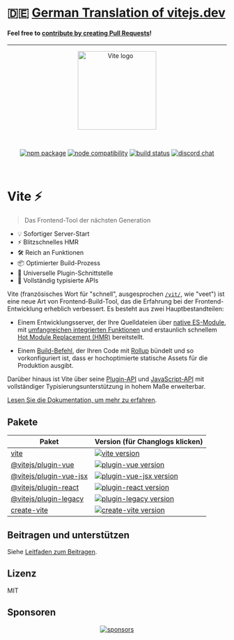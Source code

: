 # 🇩🇪 [German Translation of vitejs.dev](https://vite-docs-de.netlify.app/)

#### Feel free to [contribute by creating Pull Requests](https://github.com/rojadesign/vite-docs-de/pulls)!

---

<p align="center">
  <a href="https://vitejs.dev" target="_blank" rel="noopener noreferrer">
    <img width="180" src="https://vitejs.dev/logo.svg" alt="Vite logo">
  </a>
</p>
<br/>
<p align="center">
  <a href="https://npmjs.com/package/vite"><img src="https://img.shields.io/npm/v/vite.svg" alt="npm package"></a>
  <a href="https://nodejs.org/en/about/releases/"><img src="https://img.shields.io/node/v/vite.svg" alt="node compatibility"></a>
  <a href="https://github.com/vitejs/vite/actions/workflows/ci.yml"><img src="https://github.com/vitejs/vite/actions/workflows/ci.yml/badge.svg?branch=main" alt="build status"></a>
  <a href="https://chat.vitejs.dev"><img src="https://img.shields.io/badge/chat-discord-blue?style=flat&logo=discord" alt="discord chat"></a>
</p>
<br/>

# Vite ⚡

> Das Frontend-Tool der nächsten Generation

- 💡 Sofortiger Server-Start
- ⚡️ Blitzschnelles HMR
- 🛠️ Reich an Funktionen
- 📦 Optimierter Build-Prozess
- 🔩 Universelle Plugin-Schnittstelle
- 🔑 Vollständig typisierte APIs

Vite (französisches Wort für "schnell", ausgesprochen [`/vit/`](https://cdn.jsdelivr.net/gh/vitejs/vite@main/docs/public/vite.mp3), wie "veet") ist eine neue Art von Frontend-Build-Tool, das die Erfahrung bei der Frontend-Entwicklung erheblich verbessert. Es besteht aus zwei Hauptbestandteilen:

- Einem Entwicklungsserver, der Ihre Quelldateien über [native ES-Module](https://developer.mozilla.org/en-US/docs/Web/JavaScript/Guide/Modules), mit [umfangreichen integrierten Funktionen](https://vitejs.dev/guide/features.html) und erstaunlich schnellem [Hot Module Replacement (HMR)](https://vitejs.dev/guide/features.html#hot-module-replacement) bereitstellt.

- Einem [Build-Befehl](https://vitejs.dev/guide/build.html), der Ihren Code mit [Rollup](https://rollupjs.org) bündelt und so vorkonfiguriert ist, dass er hochoptimierte statische Assets für die Produktion ausgibt.

Darüber hinaus ist Vite über seine [Plugin-API](https://vitejs.dev/guide/api-plugin.html) und [JavaScript-API](https://vitejs.dev/guide/api-javascript.html) mit vollständiger Typisierungsunterstützung in hohem Maße erweiterbar.

[Lesen Sie die Dokumentation, um mehr zu erfahren](https://vitejs.dev).

## Pakete

| Paket                                             | Version (für Changlogs klicken)                                                                                                      |
| ------------------------------------------------- | :----------------------------------------------------------------------------------------------------------------------------------- |
| [vite](packages/vite)                             | [![vite version](https://img.shields.io/npm/v/vite.svg?label=%20)](packages/vite/CHANGELOG.md)                                       |
| [@vitejs/plugin-vue](packages/plugin-vue)         | [![plugin-vue version](https://img.shields.io/npm/v/@vitejs/plugin-vue.svg?label=%20)](packages/plugin-vue/CHANGELOG.md)             |
| [@vitejs/plugin-vue-jsx](packages/plugin-vue-jsx) | [![plugin-vue-jsx version](https://img.shields.io/npm/v/@vitejs/plugin-vue-jsx.svg?label=%20)](packages/plugin-vue-jsx/CHANGELOG.md) |
| [@vitejs/plugin-react](packages/plugin-react)     | [![plugin-react version](https://img.shields.io/npm/v/@vitejs/plugin-react.svg?label=%20)](packages/plugin-react/CHANGELOG.md)       |
| [@vitejs/plugin-legacy](packages/plugin-legacy)   | [![plugin-legacy version](https://img.shields.io/npm/v/@vitejs/plugin-legacy.svg?label=%20)](packages/plugin-legacy/CHANGELOG.md)    |
| [create-vite](packages/create-vite)               | [![create-vite version](https://img.shields.io/npm/v/create-vite.svg?label=%20)](packages/create-vite/CHANGELOG.md)                  |

## Beitragen und unterstützen

Siehe [Leitfaden zum Beitragen](https://github.com/vitejs/vite/blob/main/CONTRIBUTING.md).

## Lizenz

MIT

## Sponsoren

<p align="center">
  <a target="_blank" href="https://github.com/sponsors/yyx990803">
    <img alt="sponsors" src="https://sponsors.vuejs.org/vite.svg">
  </a>
</p>
